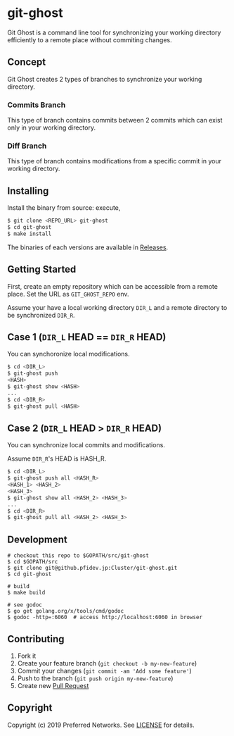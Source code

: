 # git-ghost

Git Ghost is a command line tool for synchronizing your working directory efficiently to a remote place without commiting changes.

## Concept

Git Ghost creates 2 types of branches to synchronize your working directory.

### Commits Branch

This type of branch contains commits between 2 commits which can exist only in your working directory.

### Diff Branch

This type of branch contains modifications from a specific commit in your working directory.

## Installing

Install the binary from source: execute,

```bash
$ git clone <REPO_URL> git-ghost
$ cd git-ghost
$ make install
```

The binaries of each versions are available in [Releases](/releases).

## Getting Started

First, create an empty repository which can be accessible from a remote place. Set the URL as `GIT_GHOST_REPO` env.

Assume your have a local working directory `DIR_L` and a remote directory to be synchronized `DIR_R`.

## Case 1 (`DIR_L` HEAD == `DIR_R` HEAD)

You can synchoronize local modifications.

```bash
$ cd <DIR_L>
$ git-ghost push
<HASH>
$ git-ghost show <HASH>
...
$ cd <DIR_R>
$ git-ghost pull <HASH>
```

## Case 2 (`DIR_L` HEAD \> `DIR_R` HEAD)

You can synchronize local commits and modifications.

Assume `DIR_R`'s HEAD is HASH\_R.

```bash
$ cd <DIR_L>
$ git-ghost push all <HASH_R>
<HASH_1> <HASH_2>
<HASH_3>
$ git-ghost show all <HASH_2> <HASH_3>
...
$ cd <DIR_R>
$ git-ghost pull all <HASH_2> <HASH_3>
```

## Development

```
# checkout this repo to $GOPATH/src/git-ghost
$ cd $GOPATH/src
$ git clone git@github.pfidev.jp:Cluster/git-ghost.git
$ cd git-ghost

# build
$ make build

# see godoc
$ go get golang.org/x/tools/cmd/godoc
$ godoc -http=:6060  # access http://localhost:6060 in browser
```

## Contributing

1. Fork it
2. Create your feature branch (`git checkout -b my-new-feature`)
3. Commit your changes (`git commit -am 'Add some feature'`)
4. Push to the branch (`git push origin my-new-feature`)
5. Create new [Pull Request](../../pull/new/master)

## Copyright

Copyright (c) 2019 Preferred Networks. See [LICENSE](LICENSE) for details.
